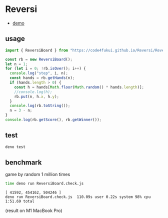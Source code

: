 # Reversi
 
- [demo](https://code4fukui.github.io/Reversi/)

## usage

```js
import { ReversiBoard } from "https://code4fukui.github.io/Reversi/ReversiBoard.js";

const rb = new ReversiBoard();
let n = 1;
for (let i = 0; !rb.isOver(); i++) {
  console.log("step", i, n);
  const hands = rb.getHands(n);
  if (hands.length > 0) {
    const h = hands[Math.floor(Math.random() * hands.length)];
    //console.log(h);
    rb.put(n, h.x, h.y);
  }
  console.log(rb.toString());
  n = 3 - n;
}
console.log(rb.getScore(), rb.getWinner());
```

## test

```sh
deno test
```

## benchmark

game by random 1 million times
```sh
time deno run ReversiBoard.check.js
```

```
[ 41592, 454162, 504246 ]
deno run ReversiBoard.check.js  110.09s user 0.22s system 98% cpu 1:51.69 total
```
(result on M1 MacBook Pro)
